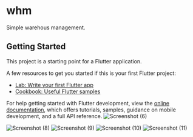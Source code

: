 # whm

Simple warehous management.

## Getting Started

This project is a starting point for a Flutter application.

A few resources to get you started if this is your first Flutter project:

- [Lab: Write your first Flutter app](https://docs.flutter.dev/get-started/codelab)
- [Cookbook: Useful Flutter samples](https://docs.flutter.dev/cookbook)

For help getting started with Flutter development, view the
[online documentation](https://docs.flutter.dev/), which offers tutorials,
samples, guidance on mobile development, and a full API reference.
![Screenshot (6)](https://user-images.githubusercontent.com/94842854/234828410-91a0502f-7c05-465e-b626-01a7b63c8c34.png)

![Screenshot (8)](https://user-images.githubusercontent.com/94842854/234825574-91ecb093-69bb-4546-a73b-6a686d07c30f.png)
![Screenshot (9)](https://user-images.githubusercontent.com/94842854/234825728-c245a85d-0ce0-42c8-be62-fb1072f8cf67.png)
![Screenshot (10)](https://user-images.githubusercontent.com/94842854/234825810-497f3bda-f780-477b-84ef-ad680146d3fc.png)
![Screenshot (11)](https://user-images.githubusercontent.com/94842854/234825846-ab416b8b-be30-4ae8-be56-3e10ed534a3f.png)
